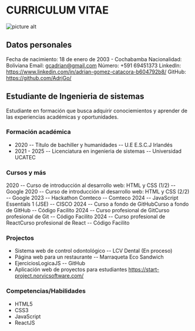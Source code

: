 # CURRICULUM VITAE

![picture alt](https://scontent.cdninstagram.com/v/t51.2885-19/357660807_3546079635610044_7274478140486708961_n.jpg?stp=dst-jpg_s150x150&_nc_ht=scontent.cdninstagram.com&_nc_cat=100&_nc_ohc=UVynXSBjwV4Q7kNvgGLbSzo&edm=APs17CUBAAAA&ccb=7-5&oh=00_AYBXCVOMNHDpi2xlTgw4hK7py7ARgF_rCGU53GgpTlyyaQ&oe=66681B5D&_nc_sid=10d13b "Imagen de perfíl")

## Datos personales
Fecha de nacimiento: 18 de enero de 2003 - Cochabamba
Nacionalidad: Boliviana
Email: gcadrian@gmail.com
Número: +591 69451373
LinkedIn: https://www.linkedin.com/in/adrian-gomez-catacora-b604792b8/
GitHub: https://github.com/AdrjGo/

## Estudiante de Ingenieria de sistemas  
Estudiante en formación que busca adquirir conociemientos y aprender de las experiencias académicas y oportunidades. 

### Formación académica
* 2020 -- Título de bachiller y humanidades -- U.E E.S.C.J Irlandés
* 2021 - 2025 -- Licenciatura en ingenieria de sistemas -- Universidad UCATEC

### Cursos y más
2020 -- Curso de introducción al desarrollo web: HTML y CSS (1/2) -- Google
2020 -- Curso de introducción al desarrollo web: HTML y CSS (2/2) -- Google
2023 -- Hackathon Comteco -- Comteco
2024 -- JavaScript Essentials 1 (JSE) -- CISCO
2024 -- Curso a fondo de GitHubCurso a fondo de GitHub -- Código Facilito
2024 -- Curso profesional de GitCurso profesional de Git -- Código Facilito
2024 -- Curso profesional de ReactCurso profesional de React -- Código Facilito

### Projectos
* Sistema web de control odontológico -- LCV Dental (En proceso)
* Página web para un restaurante -- Marraqueta Eco Sandwich
* EjerciciosLogicaJS -- GitHub
* Aplicación web de proyectos para estudiantes https://start-project.norvicsoftware.com/ 

### Competencias/Habilidades
* HTML5
* CSS3
* JavaScript
* ReactJS